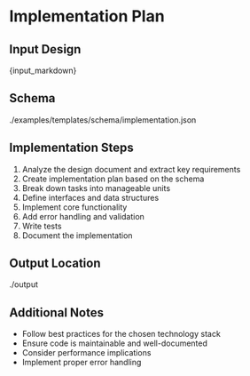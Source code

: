 # Implementation Plan

## Input Design
{input_markdown}

## Schema
./examples/templates/schema/implementation.json

## Implementation Steps

1. Analyze the design document and extract key requirements
2. Create implementation plan based on the schema
3. Break down tasks into manageable units
4. Define interfaces and data structures
5. Implement core functionality
6. Add error handling and validation
7. Write tests
8. Document the implementation

## Output Location
./output

## Additional Notes
- Follow best practices for the chosen technology stack
- Ensure code is maintainable and well-documented
- Consider performance implications
- Implement proper error handling